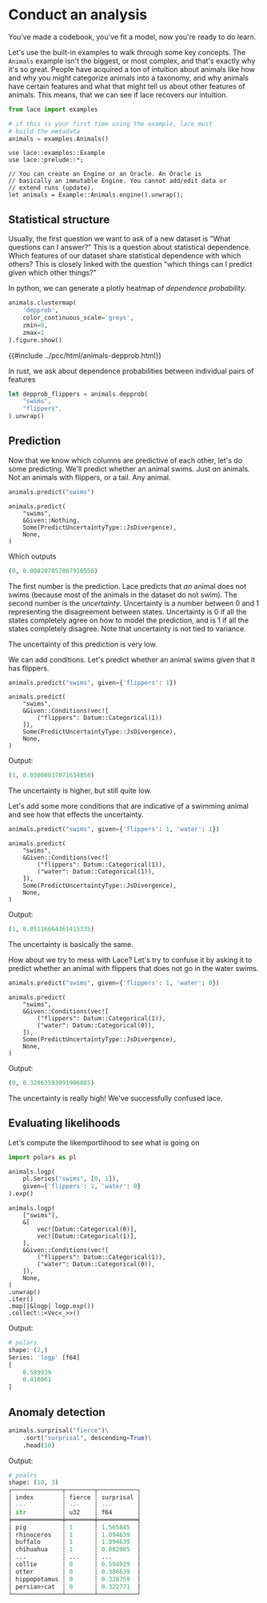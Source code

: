 # Conduct an analysis

You've made a codebook, you've fit a model, now you're ready to do learn.


Let's use the built-in examples to walk through some key concepts. The
`Animals` example isn't the biggest, or most complex, and that's exactly why
it's so great. People have acquired a ton of intuition about animals like how
and why you might categorize animals into a taxonomy, and why animals have
certain features and what that might tell us about other features of animals.
This means, that we can see if lace recovers our intuition.

<div class=tabbed-blocks>

```python
from lace import examples

# if this is your first time using the example, lace must
# build the metadata
animals = examples.Animals()
```

```rust,noplayground
use lace::examples::Example
use lace::prelude::*;

// You can create an Engine or an Oracle. An Oracle is
// basically an immutable Engine. You cannot add/edit data or
// extend runs (update).
let animals = Example::Animals.engine().unwrap();
```
</div>

## Statistical structure

Usually, the first question we want to ask of a new dataset is "What questions
can I answer?" This is a question about statistical dependence. Which features
of our dataset share statistical dependence with which others? This is closely
linked with the question "which things can I predict given which other things?"


In python, we can generate a plotly heatmap of *dependence probability*.

```python
animals.clustermap(
    'depprob',
    color_continuous_scale='greys',
    zmin=0,
    zmax=1
).figure.show()
```

{{#include ../pcc/html/animals-depprob.html}}

In rust, we ask about dependence probabilities between individual pairs of
features

```rust
let depprob_flippers = animals.depprob(
    "swims",
    "flippers",
).unwrap()
```

## Prediction

Now that we know which columns are predictive of each other, let's do some
predicting. We'll predict whether an animal swims. Just *an* animals. Not an
animals with flippers, or a tail. Any animal.

<div class=tabbed-blocks>

```python
animals.predict("swims")
```

```rust,noplayground
animals.predict(
    "swims",
    &Given::Nothing,
    Some(PredictUncertaintyType::JsDivergence),
    None,
)
```

</div>

Which outputs

```python
(0, 0.008287057807910558)
```

The first number is the prediction. Lace predicts that *an* animal does not
swims (because most of the animals in the dataset do not swim). The second
number is the *uncertainty*. Uncertainty is a number between 0 and 1
representing the disagreement between states. Uncertainty is 0 if all the
states completely agree on how to model the prediction, and is 1 if all the
states completely disagree. Note that uncertainty is not tied to variance.

The uncertainty of this prediction is very low.

We can add conditions. Let's predict whether an animal swims given that it has
flippers.

<div class=tabbed-blocks>

```python
animals.predict("swims", given={'flippers': 1})
```

```rust,noplayground
animals.predict(
    "swims",
    &Given::Conditions(vec![
        ("flippers": Datum::Categorical(1))
    ]),
    Some(PredictUncertaintyType::JsDivergence),
    None,
)
```
</div>

Output:

```python
(1, 0.05008037071634858)
```

The uncertainty is higher, but still quite low.

Let's add some more conditions that are indicative of a swimming animal and see
how that effects the uncertainty.

<div class=tabbed-blocks>

```python
animals.predict("swims", given={'flippers': 1, 'water': 1})
```

```rust,noplayground
animals.predict(
    "swims",
    &Given::Conditions(vec![
        ("flippers": Datum::Categorical(1)),
        ("water": Datum::Categorical(1)),
    ]),
    Some(PredictUncertaintyType::JsDivergence),
    None,
)
```
</div>

Output:

```python
(1, 0.05116664361415335)
```

The uncertainty is basically the same.

How about we try to mess with Lace? Let's try to confuse it by asking it to
predict whether an animal with flippers that does not go in the water swims.

<div class=tabbed-blocks>

```python
animals.predict("swims", given={'flippers': 1, 'water': 0})
```

```rust,noplayground
animals.predict(
    "swims",
    &Given::Conditions(vec![
        ("flippers": Datum::Categorical(1)),
        ("water": Datum::Categorical(0)),
    ]),
    Some(PredictUncertaintyType::JsDivergence),
    None,
)
```
</div>

Output:

```python
(0, 0.32863593091906085)
```

The uncertainty is really high! We've successfully confused lace.

## Evaluating likelihoods

Let's compute the likemportlihood to see what is going on

<div class=tabbed-blocks>

```python
import polars as pl

animals.logp(
    pl.Series("swims", [0, 1]),
    given={'flippers': 1, 'water': 0}
).exp()
```

```rust,noplayground
animals.logp(
    ["swims"],
    &[
        vec![Datum::Categorical(0)],
        vec![Datum::Categorical(1)],
    ],
    &Given::Conditions(vec![
        ("flippers": Datum::Categorical(1)),
        ("water": Datum::Categorical(0)),
    ]),
    None,
)
.unwrap()
.iter()
.map(|&logp| logp.exp())
.collect::<Vec<_>>()
```
</div>

Output:

```python
# polars
shape: (2,)
Series: 'logp' [f64]
[
	0.589939
	0.410061
]
```

## Anomaly detection

<div class=tabbed-blocks>

```python
animals.surprisal("fierce")\
    .sort("surprisal", descending=True)\
    .head(10)
```
</div>

Output:

```python
# poalrs
shape: (10, 3)
┌──────────────┬────────┬───────────┐
│ index        ┆ fierce ┆ surprisal │
│ ---          ┆ ---    ┆ ---       │
│ str          ┆ u32    ┆ f64       │
╞══════════════╪════════╪═══════════╡
│ pig          ┆ 1      ┆ 1.565845  │
│ rhinoceros   ┆ 1      ┆ 1.094639  │
│ buffalo      ┆ 1      ┆ 1.094639  │
│ chihuahua    ┆ 1      ┆ 0.802085  │
│ ...          ┆ ...    ┆ ...       │
│ collie       ┆ 0      ┆ 0.594919  │
│ otter        ┆ 0      ┆ 0.386639  │
│ hippopotamus ┆ 0      ┆ 0.328759  │
│ persian+cat  ┆ 0      ┆ 0.322771  │
└──────────────┴────────┴───────────┘
```
